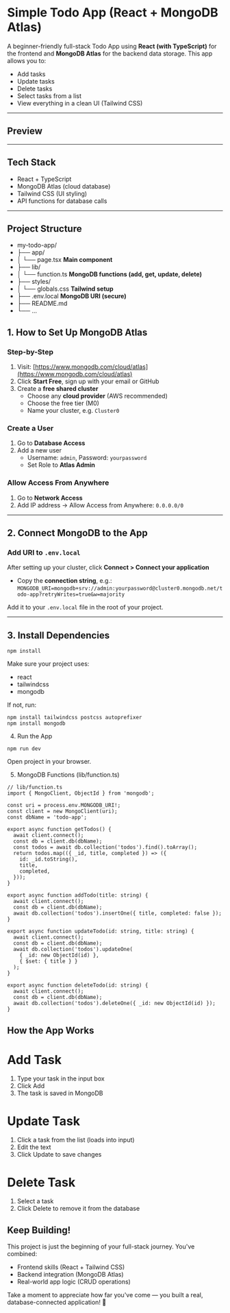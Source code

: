 # Simple Todo App (React + MongoDB Atlas)

A beginner-friendly full-stack Todo App using **React (with TypeScript)** for the frontend and **MongoDB Atlas** for the backend data storage. This app allows you to:

- Add tasks
- Update tasks
- Delete tasks
- Select tasks from a list
- View everything in a clean UI (Tailwind CSS)

---

## Preview

---

## Tech Stack

- React + TypeScript
- MongoDB Atlas (cloud database)
- Tailwind CSS (UI styling)
- API functions for database calls

---

## Project Structure
- my-todo-app/
-  ├── app/
-  │ └── page.tsx **Main component**
-  ├── lib/
-  │ └── function.ts **MongoDB functions (add, get, update, delete)**
-  ├── styles/
-  │ └── globals.css **Tailwind setup**
-  ├── .env.local **MongoDB URI (secure)**
-  ├── README.md
-  └── ...

## 1. How to Set Up MongoDB Atlas

### Step-by-Step

1. Visit: [https://www.mongodb.com/cloud/atlas](https://www.mongodb.com/cloud/atlas)  
2. Click **Start Free**, sign up with your email or GitHub  
3. Create a **free shared cluster**  
   - Choose any **cloud provider** (AWS recommended)
   - Choose the free tier (M0)
   - Name your cluster, e.g. `Cluster0`

### Create a User

1. Go to **Database Access**  
2. Add a new user  
   - Username: `admin`, Password: `yourpassword`
   - Set Role to **Atlas Admin**

### Allow Access From Anywhere

1. Go to **Network Access**  
2. Add IP address → Allow Access from Anywhere: `0.0.0.0/0`

---

## 2. Connect MongoDB to the App

### Add URI to `.env.local`

After setting up your cluster, click **Connect > Connect your application**  
- Copy the **connection string**, e.g.:
`MONGODB_URI=mongodb+srv://admin:yourpassword@cluster0.mongodb.net/todo-app?retryWrites=true&w=majority`

Add it to your `.env.local` file in the root of your project.

---

## 3. Install Dependencies

```
npm install
```

Make sure your project uses:
- react
- tailwindcss
- mongodb

If not, run:
```
npm install tailwindcss postcss autoprefixer
npm install mongodb
```

4. Run the App
```
npm run dev
```
Open project in your browser.

5. MongoDB Functions (lib/function.ts)
```
// lib/function.ts
import { MongoClient, ObjectId } from 'mongodb';

const uri = process.env.MONGODB_URI!;
const client = new MongoClient(uri);
const dbName = 'todo-app';

export async function getTodos() {
  await client.connect();
  const db = client.db(dbName);
  const todos = await db.collection('todos').find().toArray();
  return todos.map(({ _id, title, completed }) => ({
    id: _id.toString(),
    title,
    completed,
  }));
}

export async function addTodo(title: string) {
  await client.connect();
  const db = client.db(dbName);
  await db.collection('todos').insertOne({ title, completed: false });
}

export async function updateTodo(id: string, title: string) {
  await client.connect();
  const db = client.db(dbName);
  await db.collection('todos').updateOne(
    { _id: new ObjectId(id) },
    { $set: { title } }
  );
}

export async function deleteTodo(id: string) {
  await client.connect();
  const db = client.db(dbName);
  await db.collection('todos').deleteOne({ _id: new ObjectId(id) });
}
```

## How the App Works
# Add Task
1. Type your task in the input box
2. Click Add
3. The task is saved in MongoDB

# Update Task
1. Click a task from the list (loads into input)
2. Edit the text
3. Click Update to save changes

# Delete Task
1. Select a task
2. Click Delete to remove it from the database

## Keep Building!

This project is just the beginning of your full-stack journey. You've combined:

- Frontend skills (React + Tailwind CSS)
- Backend integration (MongoDB Atlas)
- Real-world app logic (CRUD operations)

Take a moment to appreciate how far you've come — you built a real, database-connected application! 🎉
